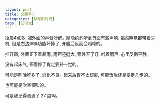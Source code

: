 ```yaml
---
layout: post
title: 又醒早了
categories: [默写旧时光]
tags: [旧时光]
---
```


凌晨4点多, 被外面的声音吵醒。隐隐约约听到外面有些声响, 虽然睡觉都带着耳机, 但是右边降噪功能坏掉了, 开启后反而会嗡嗡的。

推开窗, 外面正下着暴雨, 雨声还挺大, 索性开了灯, 听着雨声, 心里反倒平静。

没有起床气, 等雨停了肯定要补一觉的。

可能是昨晚吃多了, 消化不良。起来后胃不太舒服, 可能饭后还是要走几步的。

也可能是吹空调吹的。

可是我记得调到了 27 度啊。